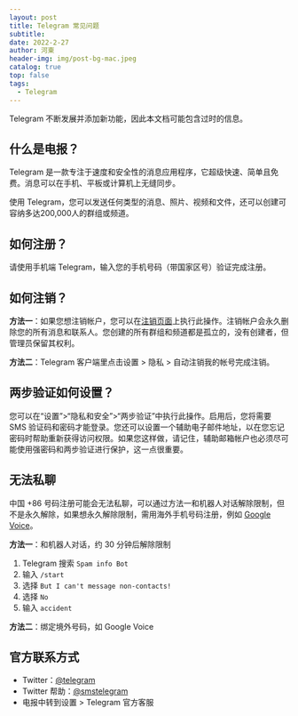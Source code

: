 ```yaml
---
layout: post
title: Telegram 常见问题
subtitle: 
date: 2022-2-27
author: 河東
header-img: img/post-bg-mac.jpeg
catalog: true
top: false
tags:
  - Telegram
---
```


Telegram 不断发展并添加新功能，因此本文档可能包含过时的信息。

## 什么是电报？
Telegram 是一款专注于速度和安全性的消息应用程序，它超级快速、简单且免费。消息可以在手机、平板或计算机上无缝同步。

使用 Telegram，您可以发送任何类型的消息、照片、视频和文件，还可以创建可容纳多达200,000人的群组或频道。

## 如何注册？
请使用手机端 Telegram，输入您的手机号码（带国家区号）验证完成注册。

## 如何注销？
**方法一**：如果您想注销帐户，您可以在[注销页面](https://my.telegram.org/auth?to=delete)上执行此操作。注销帐户会永久删除您的所有消息和联系人。您创建的所有群组和频道都是孤立的，没有创建者，但管理员保留其权利。

**方法二**：Telegram 客户端里点击设置 > 隐私 > 自动注销我的帐号完成注销。

## 两步验证如何设置？
您可以在“设置”>“隐私和安全”>“两步验证”中执行此操作。启用后，您将需要 SMS 验证码和密码才能登录。您还可以设置一个辅助电子邮件地址，以在您忘记密码时帮助重新获得访问权限。如果您这样做，请记住，辅助邮箱帐户也必须尽可能使用强密码和两步验证进行保护，这一点很重要。

## 无法私聊

中国 +86 号码注册可能会无法私聊，可以通过方法一和机器人对话解除限制，但不是永久解除，如果想永久解除限制，需用海外手机号码注册，例如 [Google Voice](https://ssnhd.com/2022/07/16/googlevoice/)。

**方法一**：和机器人对话，约 30 分钟后解除限制
1. Telegram 搜索 `Spam info Bot`
2. 输入 `/start`
3. 选择 `But I can't message non-contacts!`
4. 选择 `No`
5. 输入 `accident`

**方法二**：绑定境外号码，如 Google Voice

## 官方联系方式
- Twitter：[@telegram](https://twitter.com/telegram)
- Twitter 帮助：[@smstelegram](https://twitter.com/smstelegram)
- 电报中转到设置 > Telegram 官方客服